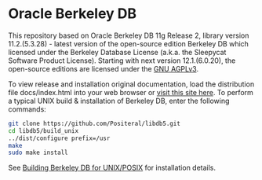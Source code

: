 # Oracle Berkeley DB

This repository based on Oracle Berkeley DB 11g Release 2, library version 11.2.(5.3.28) - latest version of the open-source edition Berkeley DB which licensed under the Berkeley Database License (a.k.a. the Sleepycat Software Product License). Starting with next version 12.1.(6.0.20), the open-source editions are licensed under the [GNU AGPLv3](https://www.gnu.org/licenses/why-affero-gpl.html).

To view release and installation original documentation, load the distribution file docs/index.html into your web browser or [visit this site here](https://positeral.github.io/libdb5). To perform a typical UNIX build & installation of Berkeley DB, enter the following commands:
```sh
git clone https://github.com/Positeral/libdb5.git
cd libdb5/build_unix
../dist/configure prefix=/usr 
make
sudo make install
```
See [Building Berkeley DB for UNIX/POSIX](https://positeral.github.io/libdb5/installation/build_unix.html) for installation details.

